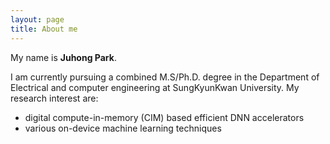 ```yaml
---
layout: page
title: About me
---
```


My name is **Juhong Park**. 

I am currently pursuing a combined M.S/Ph.D. degree in the Department of Electrical and computer engineering at SungKyunKwan University. 
My research interest are:
- digital compute-in-memory (CIM) based efficient DNN accelerators
- various on-device machine learning techniques


